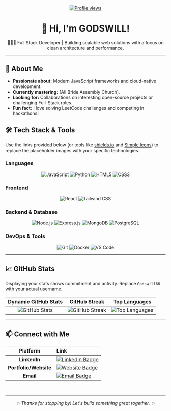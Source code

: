 <div align="center">
  <a href="YOUR_LINKEDIN_PROFILE_URL">
    <img src="https://komarev.com/ghpvc/?username=YOUR_GITHUB_USERNAME&style=flat-square&color=blue" alt="Profile views" />
  </a>
</div>

<h1 align="center">👋 Hi, I'm GODSWILL!</h1>

<p align="center">
  👨🏽‍💻 Full Stack Developer | Building scalable web solutions with a focus on clean architecture and performance.
</p>

---

## 🚀 About Me

-   **Passionate about:** Modern JavaScript frameworks and cloud-native development.
-   **Currently mastering:** [All Bride Assembly Church].
-   **Looking for:** Collaborations on interesting open-source projects or challenging Full-Stack roles.
-   **Fun fact:** I love solving LeetCode challenges and competing in hackathons!

## 🛠️ Tech Stack & Tools

Use the links provided below (or tools like [shields.io](https://shields.io) and [Simple Icons](https://simpleicons.org)) to replace the placeholder images with your specific technologies.

### Languages
<p align="center">
  <img src="https://img.shields.io/badge/JavaScript-F7DF1E?style=for-the-badge&logo=javascript&logoColor=black" alt="JavaScript" />
  <img src="https://img.shields.io/badge/React-3776AB?style=for-the-badge&logo=react&logoColor=white" alt="Python" />
  <img src="https://img.shields.io/badge/HTML5-E34F26?style=for-the-badge&logo=html5&logoColor=white" alt="HTML5" />
  <img src="https://img.shields.io/badge/CSS3-1572B6?style=for-the-badge&logo=css3&logoColor=white" alt="CSS3" />
</p>

### Frontend
<p align="center">
  <img src="https://img.shields.io/badge/React-61DAFB?style=for-the-badge&logo=react&logoColor=black" alt="React" />
  <img src="https://img.shields.io/badge/Tailwind_CSS-06B6D4?style=for-the-badge&logo=tailwind-css&logoColor=white" alt="Tailwind CSS" />
</p>

### Backend & Database
<p align="center">
  <img src="https://img.shields.io/badge/Node.js-339933?style=for-the-badge&logo=node.js&logoColor=white" alt="Node.js" />
  <img src="https://img.shields.io/badge/Express.js-000000?style=for-the-badge&logo=express&logoColor=white" alt="Express.js" />
  <img src="https://img.shields.io/badge/MongoDB-47A248?style=for-the-badge&logo=mongodb&logoColor=white" alt="MongoDB" />
  <img src="https://img.shields.io/badge/PostgreSQL-316192?style=for-the-badge&logo=postgresql&logoColor=white" alt="PostgreSQL" />
</p>

### DevOps & Tools
<p align="center">
  <img src="https://img.shields.io/badge/Git-F05032?style=for-the-badge&logo=git&logoColor=white" alt="Git" />
  <img src="https://img.shields.io/badge/Docker-2496ED?style=for-the-badge&logo=docker&logoColor=white" alt="Docker" />
  <img src="https://img.shields.io/badge/VS_Code-007ACC?style=for-the-badge&logo=visual-studio-code&logoColor=white" alt="VS Code" />
</p>

---

## 📈 GitHub Stats

Displaying your stats shows commitment and activity. Replace `Godswill66` with your actual username.

| Dynamic GitHub Stats | GitHub Streak | Top Languages |
| :---: | :---: | :---: |
| <img src="https://github-readme-stats.vercel.app/api?username=godswill66&show_icons=true&theme=nord&hide_border=true&count_private=true" alt="GitHub Stats" /> | <img src="https://github-readme-streak-stats.herokuapp.com/?user=godswill66&theme=nord&hide_border=true" alt="GitHub Streak" /> | <img src="https://github-readme-stats.vercel.app/api/top-langs/?username=godswill66&layout=compact&theme=nord&hide_border=true" alt="Top Languages" /> |

---

## 📫 Connect with Me

| Platform | Link |
| :---: | :--- |
| **LinkedIn** | [![LinkedIn Badge](https://img.shields.io/badge/LinkedIn-0077B5?style=for-the-badge&logo=linkedin&logoColor=white)](YOUR_LINKEDIN_PROFILE_URL) |
| **Portfolio/Website** | [![Website Badge](https://img.shields.io/badge/Portfolio-FF5722?style=for-the-badge&logo=flutter&logoColor=white)](https://dev-godswills-portfolio.vercel.app) |
| **Email** | [![Email Badge](https://img.shields.io/badge/Email-D14836?style=for-the-badge&logo=gmail&logoColor=white)](mailto:devgodswill742@gmail.com) |

<br>

***

<div align="center">
  <i>✨ Thanks for stopping by! Let's build something great together. ✨</i>
</div>